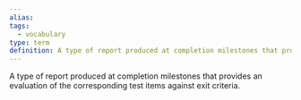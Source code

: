 ```yaml
---
alias: 
tags:
  - vocabulary
type: term
definition: A type of report produced at completion milestones that provides an evaluation of the corresponding test items against exit criteria.
---
```


A type of report produced at completion milestones that provides an evaluation of the corresponding test items against exit criteria.